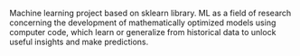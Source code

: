 Machine learning project based on sklearn library. ML as a field of research concerning the development of mathematically optimized models using computer code, which learn or generalize from historical data to unlock useful insights and make predictions.